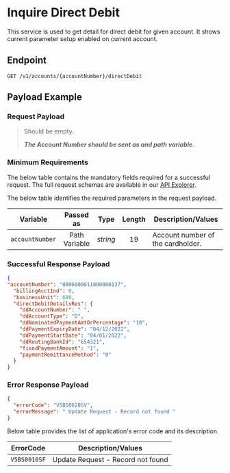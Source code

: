 # Inquire Direct Debit

This service is used to get detail for direct debit for given account. It shows current parameter setup enabled on current account.

## Endpoint

`GET /v1/accounts/{accountNumber}/directDebit`

## Payload Example

### Request Payload

>Should be empty. 
>
>***The Account Number should be sent as and path variable.***


### Minimum Requirements

The below table contains the mandatory fields required for a successful request. The full request schemas are available in our [API Explorer](../api/?type=get&path=/v1/accounts/{accountNumber}/directDebit).

The below table identifies the required parameters in the request payload.

| Variable | Passed as | Type | Length | Description/Values |
| -------- | :-------: | :--: | :------------: | ------------------ |
| `accountNumber` | Path Variable | *string* | 19 | Account number of the cardholder. | 

### Successful Response Payload

```json
{
"accountNumber": "0006000011000000137",
  "billingAcctInd": 0,
  "businessUnit": 600,
  "directDebitDetailsRes": {
    "ddAccountNumber": " ",
    "ddAccountType": "D",
    "ddNominatedPaymentAmtOrPercentage": "10",
    "ddPaymentExpiryDate": "04/12/2022",
    "ddPaymentStartDate": "04/01/2022",
    "ddRoutingBankId": "654321",
    "fixedPaymentAmount": "1",
    "paymentRemittanceMethod": "0"
  }
}
```

### Error Response Payload

```json
{
  "errorCode": "V5BS0628SV",
  "errorMessage": " Update Request - Record not found "
}
```

Below table provides the list of application's error code and its description.

| ErrorCode |  Description/Values |
| --------  | ------------------ |
| `V5BS0010SF` | Update Request - Record not found |